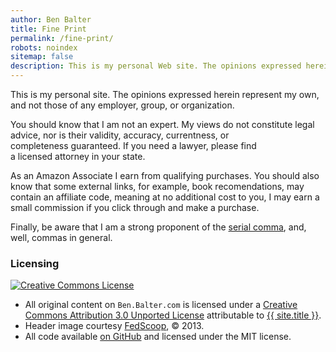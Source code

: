 ```yaml
---
author: Ben Balter
title: Fine Print
permalink: /fine-print/
robots: noindex
sitemap: false
description: This is my personal Web site. The opinions expressed herein represent my own, and not those of any employer, group, or organization.
---
```


This is my personal site. The opinions expressed herein represent my own, and not those of any employer, group, or organization.

You should know that I am not an expert. My views do not constitute legal advice, nor is their validity, accuracy, currentness, or completeness guaranteed. If you need a lawyer, please find a licensed attorney in your state.

As an Amazon Associate I earn from qualifying purchases. You should also know that some external links, for example, book recomendations, may contain an affiliate code, meaning at no additional cost to you, I may earn a small commission if you click through and make a purchase.

Finally, be aware that I am a strong proponent of the [serial comma](http://en.wikipedia.org/wiki/Serial_comma), and, well, commas in general.

### Licensing

<div class="text-center mb-3">
  <a rel="license" href="http://creativecommons.org/licenses/by/3.0/">
    <img src="http://i.creativecommons.org/l/by/3.0/88x31.png" alt="Creative Commons License" />
  </a>
</div>

* All original content on `Ben.Balter.com` is licensed under a <a rel="license" href="http://creativecommons.org/licenses/by/3.0/">Creative Commons Attribution 3.0 Unported License</a> attributable to <a rel="cc:attributionURL" href="{{ site.github.url }}">{{ site.title }}</a>.
* Header image courtesy [FedScoop](http://fedscoop.com/), © 2013.
* All code available [on GitHub](https://github.com/benbalter/benbalter.github.com) and licensed under the MIT license.
